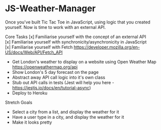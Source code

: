 # JS-Weather-Manager   

Once you've  built Tic Tac Toe in JavaScript, using logic that you created yourself. Now is time to work with an external API.   

Core Tasks
[x] Familiarise yourself with the concept of an external API  
[x] Familiarise yourself with synchronicity/asynchronicity in JavaScript  
[x] Familiarise yourself with Fetch https://developer.mozilla.org/en-US/docs/Web/API/Fetch_API  
- Get London's weather to display on a website using Open Weather Map https://openweathermap.org/api  
- Show London's 5 day forecast on the page  
- Abstract away API call logic into it's own class  
- Stub out API calls in tests (Jest will help you here - https://jestjs.io/docs/en/tutorial-async)  
- Deploy to Heroku  

Stretch Goals  
- Select a city from a list, and display the weather for it  
- Have a user type in a city, and display the weather for it  
- Make it looks pretty  
